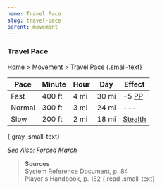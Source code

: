 ```yaml
---
name: Travel Pace
slug: travel-pace
parent: movement
---
```

### Travel Pace
[Home](dm-operations-center) > [Movement](movement) > Travel Pace {.small-text}

| Pace   | Minute | Hour | Day   | Effect              |
| ------ | ------ | ---- | ----- | ------------------- |
| Fast   | 400 ft | 4 mi | 30 mi | -5 [PP](perception) |
| Normal | 300 ft | 3 mi | 24 mi | ---                 |
| Slow   | 200 ft | 2 mi | 18 mi | [Stealth](stealth)            |
{.gray .small-text}

*See Also: [Forced March](forced-march)*

> **Sources** <br/>
> System Reference Document, p. 84<br/>
> Player's Handbook, p. 182
{.read .small-text}